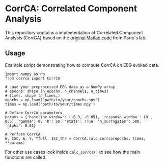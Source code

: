 # CorrCA: Correlated Component Analysis

This repository contains a implementation of Correlated Component Analysis (CorrCA) based on the [original Matlab code](https://www.parralab.org/corrca/) from Parra's lab.

## Usage
Example script demonstrating how to compute CorrCA on EEG evoked data.
```
import numpy as np
from corrca import CorrCA

# Load your preprocessed EEG data as a NumPy array
# epochs: shape (n_epochs, n_channels, n_times)
# times: shape (n_times,)
epochs = np.load('path/to/your/epochs.npy')
times = np.load('path/to/your/times.npy')

# Define CorrCA parameters
params = {'baseline_window': (-0.3, -0.05), 'response_window': (0., 0.6), 'gamma': 0, 'K': 60, 'stats': True, 'n_surrogates': 500, 'alpha': 0.01}

# Perform CorrCA
W, ISC, A, Y, Yfull, ISC_thr = CorrCA.calc_corrca(epochs, times, **params)
```

For other use cases look inside `calc_corrca()` to see how the main functions are called.
